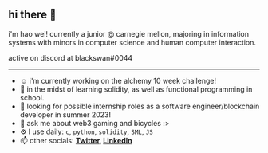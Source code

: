 ## hi there 👋

i'm hao wei! currently a junior @ carnegie mellon, majoring in information systems with minors in computer science and human computer interaction.

active on discord at blackswan#0044

---

- ☺️ i'm currently working on the alchemy 10 week challenge! 
- 🌱 in the midst of learning solidity, as well as functional programming in school. 
- 👯 looking for possible internship roles as a software engineer/blockchain developer in summer 2023!
- 💬 ask me about web3 gaming and bicycles :>
- ⚙️ I use daily: `c`, `python`, `solidity`, `SML`, `JS`
- 📫 other socials:
  **[Twitter](https://twitter.com/blackswan8435), [LinkedIn](https://www.linkedin.com/in/fuhaowei/)**
